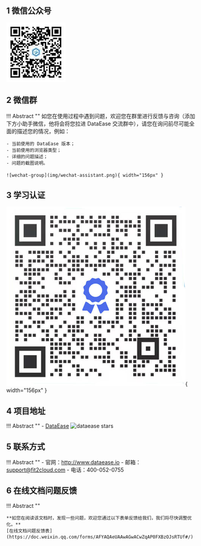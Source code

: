 ## 1 微信公众号

![wechat-official](img/wechat-official.jpg)

## 2 微信群

!!! Abstract ""
    如您在使用过程中遇到问题，欢迎您在群里进行反馈与咨询（添加下方小助手微信，他将会将您拉进 DataEase 交流群中），请您在询问前尽可能全面的描述您的情况，例如：

    - 当前使用的 DataEase 版本；
    - 当前使用的浏览器类型；
    - 详细的问题描述；
    - 问题的截图说明。  

    ![wechat-group](img/wechat-assistant.png){ width="156px" }

## 3 学习认证

![wechat-official](img/wechat-official2.jpg){ width="156px" }

## 4 项目地址

!!! Abstract ""
    - [DataEase][dataease] ![dataease stars][dataease stars]

## 5 联系方式

!!! Abstract ""
    - 官网：http://www.dataease.io
    - 邮箱：support@fit2cloud.com
    - 电话：400-052-0755

## 6 在线文档问题反馈

!!! Abstract ""

    **如您在阅读该文档时，发现一些问题，欢迎您通过以下表单反馈给我们，我们将尽快调整优化。**  
    [在线文档问题反馈表](https://doc.weixin.qq.com/forms/AFYAQAeUAAwAGwACwZqAP0FXBzOJsRTUf#/)


[dataease]: https://github.com/dataease/dataease
[dataease stars]: https://img.shields.io/github/stars/dataease/dataease.svg